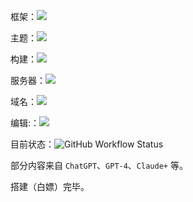 框架：![ ](https://img.shields.io/badge/mkdocs-green)

主题：![ ](https://img.shields.io/docker/v/squidfunk/mkdocs-material?label=Material)

<!-- 环境：![ ](https://img.shields.io/badge/-CodeSpaces-yellowgreen) -->

构建：![ ](https://img.shields.io/badge/-GitHub%20Actions-blue)

服务器：![ ](https://img.shields.io/badge/-CloudFlare-blue)

域名：![ ](https://img.shields.io/badge/NameSoil-xyz-red)

<!-- 外链：![ ](https://img.shields.io/badge/-SMMS-yellowgreen) -->

编辑:：![ ](https://img.shields.io/badge/-VS%20Code-orange)

目前状态：![GitHub Workflow Status](https://img.shields.io/github/actions/workflow/status/dingeral/doc-note/ci.yml)

部分内容来自 `ChatGPT`、`GPT-4`、`Claude+` 等。

搭建（白嫖）完毕。
